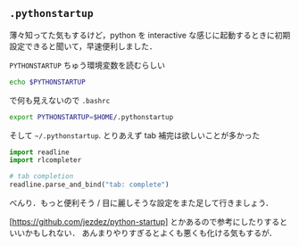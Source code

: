  `.pythonstartup`
-----------------

薄々知ってた気もするけど，python を interactive な感じに起動するときに初期設定できると聞いて，早速便利しました．

`PYTHONSTARTUP` ちゅう環境変数を読むらしい

```bash
echo $PYTHONSTARTUP
```
で何も見えないので `.bashrc`
```bash
export PYTHONSTARTUP=$HOME/.pythonstartup
```
そして `~/.pythonstartup`. とりあえず tab 補完は欲しいことが多かった

```python
import readline
import rlcompleter

# tab completion
readline.parse_and_bind("tab: complete")
```
べんり．もっと便利そう / 目に麗しそうな設定をまた足して行きましょう．

[https://github.com/jezdez/python-startup] とかあるので参考にしたりするといいかもしれない．
あんまりやりすぎるとよくも悪くも化ける気もするが．
